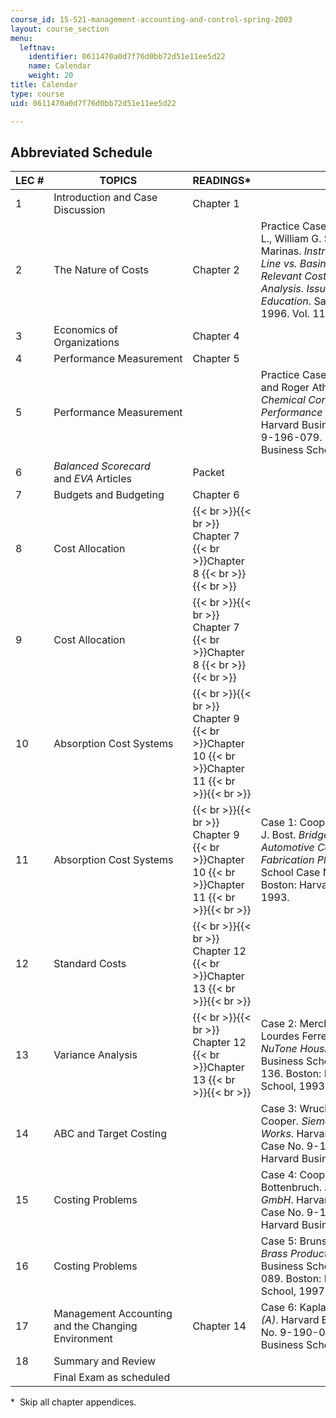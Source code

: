 ```yaml
---
course_id: 15-521-management-accounting-and-control-spring-2003
layout: course_section
menu:
  leftnav:
    identifier: 0611470a0d7f76d0bb72d51e11ee5d22
    name: Calendar
    weight: 20
title: Calendar
type: course
uid: 0611470a0d7f76d0bb72d51e11ee5d22

---
```


Abbreviated Schedule
--------------------

| LEC # | TOPICS | READINGS\* | CASES |
| --- | --- | --- | --- |
| 1 | Introduction and Case Discussion | Chapter 1 | &nbsp; |
| 2 | The Nature of Costs | Chapter 2 | Practice Case: Barton, Thomas L., William G. Shenkir and Brian C. Marinas. _Instructional Case - Main Line vs. Basinger: A Case in Relevant Costs and Incremental Analysis_. _Issues in Accounting Education_. Sarasota: Spring 1996. Vol. 11, Iss. 1, pp 163, 2 pgs. |
| 3 | Economics of Organizations | Chapter 4 | &nbsp; |
| 4 | Performance Measurement | Chapter 5 | &nbsp; |
| 5 | Performance Measurement | &nbsp; | Practice Case: Bruns, Jr., William J. and Roger Atherton. _Western Chemical Corp.: Divisional Performance Measurement (A)._ Harvard Business School Case No. 9-196-079. Boston: Harvard Business School, 1999. |
| 6 | _Balanced Scorecard_ and _EVA_ Articles | Packet | &nbsp; |
| 7 | Budgets and Budgeting | Chapter 6 | &nbsp; |
| 8 | Cost Allocation |  {{< br >}}{{< br >}} Chapter 7  {{< br >}}Chapter 8 {{< br >}}{{< br >}}  | &nbsp; |
| 9 | Cost Allocation |  {{< br >}}{{< br >}} Chapter 7  {{< br >}}Chapter 8 {{< br >}}{{< br >}}  | &nbsp; |
| 10 | Absorption Cost Systems |  {{< br >}}{{< br >}} Chapter 9  {{< br >}}Chapter 10  {{< br >}}Chapter 11 {{< br >}}{{< br >}}  | &nbsp; |
| 11 | Absorption Cost Systems |  {{< br >}}{{< br >}} Chapter 9  {{< br >}}Chapter 10  {{< br >}}Chapter 11 {{< br >}}{{< br >}}  | Case 1: Cooper, Robin and Patricia J. Bost. _Bridgeton Industries: Automotive Component & Fabrication Plant_. Harvard Business School Case No. 9-190-085. Boston: Harvard Business School, 1993. |
| 12 | Standard Costs |  {{< br >}}{{< br >}} Chapter 12  {{< br >}}Chapter 13 {{< br >}}{{< br >}}  | &nbsp; |
| 13 | Variance Analysis |  {{< br >}}{{< br >}} Chapter 12  {{< br >}}Chapter 13 {{< br >}}{{< br >}}  | Case 2: Merchant, Kenneth A. and Lourdes Ferreira. _Scovill, Inc.: NuTone Housing Group_. Harvard Business School Case No. 9-186-136. Boston: Harvard Business School, 1993. |
| 14 | ABC and Target Costing | &nbsp; | Case 3: Wruck, Karen H. and Robin Cooper. _Siemens Electric Motor Works_. Harvard Business School Case No. 9-190-052. Boston: Harvard Business School, 1989. |
| 15 | Costing Problems | &nbsp; | Case 4: Cooper, Robin and Dagmar Bottenbruch. _Mueller-Lehmkuhl GmbH_. Harvard Business School Case No. 9-187-048. Boston: Harvard Business School, 1990. |
| 16 | Costing Problems | &nbsp; | Case 5: Bruns, Jr., William J. _Destin Brass Products Co._ Harvard Business School Case No. 9-190-089. Boston: Harvard Business School, 1997. |
| 17 | Management Accounting and the Changing Environment | Chapter 14 | Case 6: Kaplan, Robert A. _Kanthal (A)_. Harvard Business School Case No. 9-190-002. Boston: Harvard Business School, 2001. |
| 18 | Summary and Review | &nbsp; |
| &nbsp; | Final Exam as scheduled | &nbsp; |   

\*  Skip all chapter appendices.
